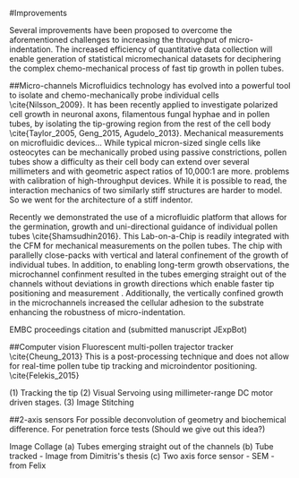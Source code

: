 #Improvements

Several improvements have been proposed to overcome the aforementioned challenges to increasing the throughput of micro-indentation. The increased efficiency of quantitative data collection will enable generation of statistical micromechanical datasets for deciphering the complex chemo-mechanical process of fast tip growth in pollen tubes. 

##Micro-channels
Microfluidics technology has evolved into a powerful tool to isolate and chemo-mechanically probe individual cells \cite{Nilsson_2009}. It has been recently applied to investigate polarized cell growth in neuronal axons, filamentous fungal hyphae and in pollen tubes, by isolating the tip-growing region from the rest of the cell body \cite{Taylor_2005, Geng_2015, Agudelo_2013}. Mechanical measurements on microfluidic devices... While typical micron-sized single cells like osteocytes can be mechanically probed using passive constrictions, pollen tubes show a difficulty as their cell body can extend over several millimeters and with geometric aspect ratios of 10,000:1 are more. problems with calibration of high-throughput devices. While it is possible to read, the interaction mechanics of two similarly stiff structures are harder to model. So we went for the architecture of a stiff indentor. 

Recently we demonstrated the use of a microfluidic platform that  allows for the germination, growth and uni-directional guidance of individual pollen tubes \cite{Shamsudhin2016}. This Lab-on-a-Chip is readily integrated with the CFM for mechanical measurements on the pollen tubes. The chip with parallelly close-packs with vertical and lateral confinement of the growth of individual tubes. In addition, to enabling long-term growth observations, the microchannel confinment resulted in the tubes emerging straight out of the channels without deviations in growth directions which enable faster tip positioning and measurement . Additionally, the vertically confined growth in the microchannels increased the cellular adhesion to the substrate enhancing the robustness of micro-indentation. 

EMBC proceedings citation and (submitted manuscript JExpBot)

##Computer vision
Fluorescent multi-pollen trajector tracker \cite{Cheung_2013} 
This is a post-processing technique and does not allow for real-time pollen tube tip tracking and microindentor positioning. 
\cite{Felekis_2015}

(1) Tracking the tip
(2) Visual Servoing using millimeter-range DC motor driven stages. 
(3) Image Stitching

##2-axis sensors
For possible deconvolution of geometry and biochemical difference. 
For penetration force tests (Should we give out this idea?) 

Image Collage (a) Tubes emerging straight out of the channels (b) Tube tracked - Image from Dimitris's thesis (c) Two axis force sensor - SEM - from Felix